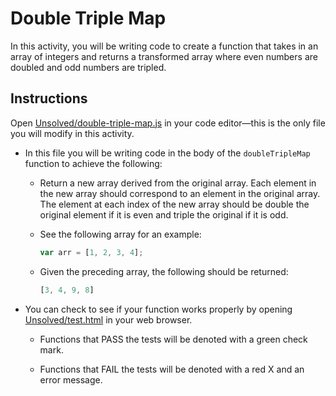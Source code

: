 # Double Triple Map

In this activity, you will be writing code to create a function that takes in an array of integers and returns a transformed array where even numbers are doubled and odd numbers are tripled.

## Instructions

Open [Unsolved/double-triple-map.js](Unsolved/double-triple-map.js) in your code editor&mdash;this is the only file you will modify in this activity.

* In this file you will be writing code in the body of the `doubleTripleMap` function to achieve the following:

  * Return a new array derived from the original array. Each element in the new array should correspond to an element in the original array. The element at each index of the new array should be double the original element if it is even and triple the original if it is odd.

  * See the following array for an example:

    ```js
    var arr = [1, 2, 3, 4];
    ```

  * Given the preceding array, the following should be returned:

    ```js
    [3, 4, 9, 8]
    ```

* You can check to see if your function works properly by opening [Unsolved/test.html](Unsolved/test.html) in your web browser.

  * Functions that PASS the tests will be denoted with a green check mark.

  * Functions that FAIL the tests will be denoted with a red X and an error message.


